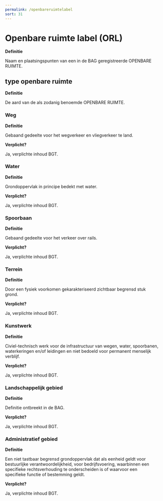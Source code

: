 ```yaml
---
permalink: /openbareruimtelabel
sort: 31
---
```


Openbare ruimte label (ORL)
===================

**Definitie**

Naam en plaatsingspunten van een in de BAG geregistreerde OPENBARE RUIMTE.

type openbare ruimte
--------------------

**Definitie**

De aard van de als zodanig benoemde OPENBARE RUIMTE.

### Weg

**Definitie**

Gebaand gedeelte voor het wegverkeer en vliegverkeer te land.

**Verplicht?**

Ja, verplichte inhoud BGT.

### Water

**Definitie**

Grondoppervlak in principe bedekt met water.

**Verplicht?**

Ja, verplichte inhoud BGT.

### Spoorbaan

**Definitie**

Gebaand gedeelte voor het verkeer over rails.

**Verplicht?**

Ja, verplichte inhoud BGT.

### Terrein

**Definitie**

Door een fysiek voorkomen gekarakteriseerd zichtbaar begrensd stuk grond.

**Verplicht?**

Ja, verplichte inhoud BGT.

### Kunstwerk

**Definitie**

Civiel-technisch werk voor de infrastructuur van wegen, water, spoorbanen,
waterkeringen en/of leidingen en niet bedoeld voor permanent menselijk verblijf.

**Verplicht?**

Ja, verplichte inhoud BGT.

### Landschappelijk gebied

**Definitie**

Definitie ontbreekt in de BAG.

**Verplicht?**

Ja, verplichte inhoud BGT.

### Administratief gebied

**Definitie**

Een niet tastbaar begrensd grondoppervlak dat als eenheid geldt voor
bestuurlijke verantwoordelijkheid, voor bedrijfsvoering, waarbinnen een
specifieke rechtsverhouding te onderscheiden is of waarvoor een specifieke
functie of bestemming geldt.

**Verplicht?**

Ja, verplichte inhoud BGT.
